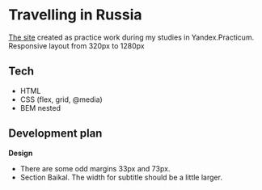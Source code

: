 # Travelling in Russia

[The site](https://artem-chumak.github.io/russian-travel/) created as practice work during my studies in Yandex.Practicum.
Responsive layout from 320px to 1280px

## Tech

* HTML
* CSS (flex, grid, @media)
* BEM nested

## Development plan


**Design**

* There are some odd margins 33px and 73px.
* Section Baikal. The width for subtitle should be a little larger.
